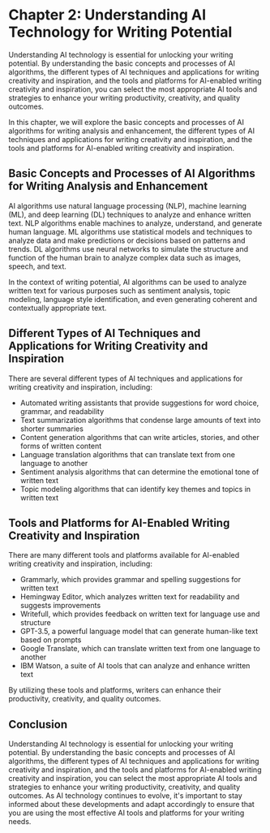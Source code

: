Chapter 2: Understanding AI Technology for Writing Potential
============================================================

Understanding AI technology is essential for unlocking your writing potential. By understanding the basic concepts and processes of AI algorithms, the different types of AI techniques and applications for writing creativity and inspiration, and the tools and platforms for AI-enabled writing creativity and inspiration, you can select the most appropriate AI tools and strategies to enhance your writing productivity, creativity, and quality outcomes.

In this chapter, we will explore the basic concepts and processes of AI algorithms for writing analysis and enhancement, the different types of AI techniques and applications for writing creativity and inspiration, and the tools and platforms for AI-enabled writing creativity and inspiration.

Basic Concepts and Processes of AI Algorithms for Writing Analysis and Enhancement
----------------------------------------------------------------------------------

AI algorithms use natural language processing (NLP), machine learning (ML), and deep learning (DL) techniques to analyze and enhance written text. NLP algorithms enable machines to analyze, understand, and generate human language. ML algorithms use statistical models and techniques to analyze data and make predictions or decisions based on patterns and trends. DL algorithms use neural networks to simulate the structure and function of the human brain to analyze complex data such as images, speech, and text.

In the context of writing potential, AI algorithms can be used to analyze written text for various purposes such as sentiment analysis, topic modeling, language style identification, and even generating coherent and contextually appropriate text.

Different Types of AI Techniques and Applications for Writing Creativity and Inspiration
----------------------------------------------------------------------------------------

There are several different types of AI techniques and applications for writing creativity and inspiration, including:

* Automated writing assistants that provide suggestions for word choice, grammar, and readability
* Text summarization algorithms that condense large amounts of text into shorter summaries
* Content generation algorithms that can write articles, stories, and other forms of written content
* Language translation algorithms that can translate text from one language to another
* Sentiment analysis algorithms that can determine the emotional tone of written text
* Topic modeling algorithms that can identify key themes and topics in written text

Tools and Platforms for AI-Enabled Writing Creativity and Inspiration
---------------------------------------------------------------------

There are many different tools and platforms available for AI-enabled writing creativity and inspiration, including:

* Grammarly, which provides grammar and spelling suggestions for written text
* Hemingway Editor, which analyzes written text for readability and suggests improvements
* Writefull, which provides feedback on written text for language use and structure
* GPT-3.5, a powerful language model that can generate human-like text based on prompts
* Google Translate, which can translate written text from one language to another
* IBM Watson, a suite of AI tools that can analyze and enhance written text

By utilizing these tools and platforms, writers can enhance their productivity, creativity, and quality outcomes.

Conclusion
----------

Understanding AI technology is essential for unlocking your writing potential. By understanding the basic concepts and processes of AI algorithms, the different types of AI techniques and applications for writing creativity and inspiration, and the tools and platforms for AI-enabled writing creativity and inspiration, you can select the most appropriate AI tools and strategies to enhance your writing productivity, creativity, and quality outcomes. As AI technology continues to evolve, it's important to stay informed about these developments and adapt accordingly to ensure that you are using the most effective AI tools and platforms for your writing needs.
